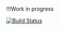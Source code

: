 !!!Work in progress


[![Build Status](https://travis-ci.org/cuanlategan/quad-tree.svg?branch=master)](https://travis-ci.org/cuanlategan/quad-tree)